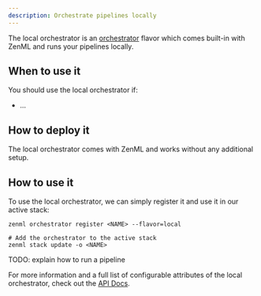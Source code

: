 ```yaml
---
description: Orchestrate pipelines locally
---
```


The local orchestrator is an [orchestrator](./overview.md) flavor which comes built-in with 
ZenML and runs your pipelines locally.

## When to use it

You should use the local orchestrator if:
* ...

## How to deploy it

The local orchestrator comes with ZenML and works without any additional setup.

## How to use it

To use the local orchestrator, we can simply register it and use it in our active stack:
```shell
zenml orchestrator register <NAME> --flavor=local

# Add the orchestrator to the active stack
zenml stack update -o <NAME>
```

TODO: explain how to run a pipeline

For more information and a full list of configurable attributes of the local orchestrator, check out the 
[API Docs](https://apidocs.zenml.io/latest/api_docs/orchestrators/#zenml.orchestrators.local.local_orchestrator.LocalOrchestrator).